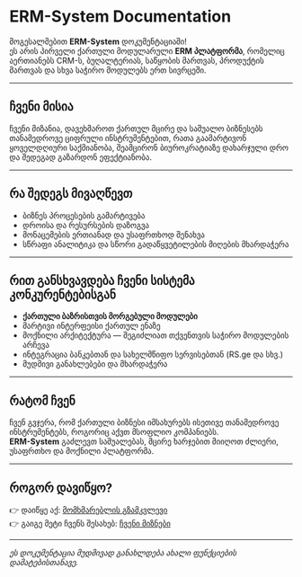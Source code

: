 
# ERM-System Documentation

მოგესალმებით **ERM-System** დოკუმენტაციაში!  
ეს არის პირველი ქართული მოდულარული **ERM პლატფორმა**, რომელიც აერთიანებს CRM-ს, ბუღალტერიას, საწყობის მართვას, პროდუქტის მართვას და სხვა საჭირო მოდულებს ერთ სივრცეში.

---

## ჩვენი მისია
ჩვენი მიზანია, დავეხმაროთ ქართულ მცირე და საშუალო ბიზნესებს თანამედროვე ციფრული ინსტრუმენტებით, რათა გაამარტივონ ყოველდღიური საქმიანობა, შეამცირონ ბიუროკრატიაზე დახარჯული დრო და შედეგად გაზარდონ ეფექტიანობა.

---

## რა შედეგს მივაღწევთ
- ბიზნეს პროცესების გამარტივება  
- დროისა და რესურსების დაზოგვა  
- მონაცემების ერთიანად და უსაფრთხოდ შენახვა  
- სწრაფი ანალიტიკა და სწორი გადაწყვეტილების მიღების მხარდაჭერა  

---

## რით განსხვავდება ჩვენი სისტემა კონკურენტებისგან
- **ქართული ბაზრისთვის მორგებული მოდულები**  
- მარტივი ინტერფეისი ქართულ ენაზე  
- მოქნილი არქიტექტურა — შეგიძლიათ თქვენთვის საჭირო მოდულების არჩევა  
- ინტეგრაცია ბანკებთან და სახელმწიფო სერვისებთან (RS.ge და სხვ.)  
- მუდმივი განახლებები და მხარდაჭერა  

---

## რატომ ჩვენ
ჩვენ გვჯერა, რომ ქართული ბიზნესი იმსახურებს ისეთივე თანამედროვე ინსტრუმენტებს, როგორიც აქვთ მსოფლიო კომპანიებს.  
**ERM-System** გაძლევთ საშუალებას, მცირე ხარჯებით მიიღოთ ძლიერი, უსაფრთხო და მოქნილი პლატფორმა.

---

## როგორ დავიწყო?
👉 დაიწყე აქ: [მომხმარებლის გზამკვლევი](user-guide/intro.md)  
👉 გაიგე მეტი ჩვენს შესახებ: [ჩვენი მიზნები](about/goals.md)  

---

_ეს დოკუმენტაცია მუდმივად განახლდება ახალი ფუნქციების დამატებისთანავე._

